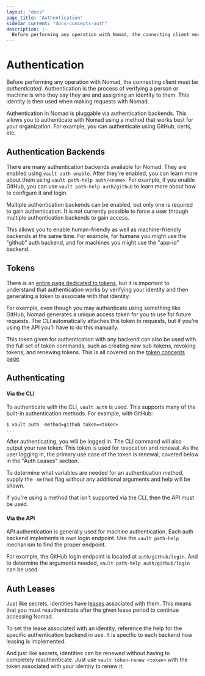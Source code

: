 ```yaml
---
layout: "docs"
page_title: "Authentication"
sidebar_current: "docs-concepts-auth"
description: |-
  Before performing any operation with Nomad, the connecting client must be authenticated.
---
```


# Authentication

Before performing any operation with Nomad, the connecting client must be
_authenticated_. Authentication is the process of verifying a person or
machine is who they say they are and assigning an identity to them. This
identity is then used when making requests with Nomad.

Authentication in Nomad is pluggable via authentication backends. This
allows you to authenticate with Nomad using a method that works best for your
organization. For example, you can authenticate using GitHub, certs, etc.

## Authentication Backends

There are many authentication backends available for Nomad. They
are enabled using `vault auth-enable`. After they're enabled, you can
learn more about them using `vault path-help auth/<name>`. For example,
if you enable GitHub, you can use `vault path-help auth/github` to learn more
about how to configure it and login.

Multiple authentication backends can be enabled, but only one is required
to gain authentication. It is not currently possible to force a user through
multiple authentication backends to gain access.

This allows you to enable human-friendly as well as machine-friendly
backends at the same time. For example, for humans you might use the
"github" auth backend, and for machines you might use the "app-id" backend.

## Tokens

There is an [entire page dedicated to tokens](/docs/concepts/tokens.html),
but it is important to understand that authentication works by verifying
your identity and then generating a token to associate with that identity.

For example, even though you may authenticate using something like GitHub,
Nomad generates a unique access token for you to use for future requests.
The CLI automatically attaches this token to requests, but if you're using
the API you'll have to do this manually.

This token given for authentication with any backend can also be used
with the full set of token commands, such as creating new sub-tokens,
revoking tokens, and renewing tokens. This is all covered on the
[token concepts page](/docs/concepts/tokens.html).

## Authenticating

#### Via the CLI

To authenticate with the CLI, `vault auth` is used. This supports many
of the built-in authentication methods. For example, with GitHub:

```
$ vault auth -method=github token=<token>
...
```

After authenticating, you will be logged in. The CLI command will also
output your raw token. This token is used for revocation and renewal.
As the user logging in, the primary use case of the token is renewal,
covered below in the "Auth Leases" section.

To determine what variables are needed for an authentication method,
supply the `-method` flag without any additional arguments and help
will be shown.

If you're using a method that isn't supported via the CLI, then the API
must be used.

#### Via the API

API authentication is generally used for machine authentication. Each
auth backend implements is own login endpoint. Use the `vault path-help`
mechanism to find the proper endpoint.

For example, the GitHub login endpoint is located at `auth/github/login`.
And to determine the arguments needed, `vault path-help auth/github/login` can
be used.

## Auth Leases

Just like secrets, identities have
[leases](/docs/concepts/lease.html) associated with them. This means that
you must reauthenticate after the given lease period to continue accessing
Nomad.

To set the lease associated with an identity, reference the help for
the specific authentication backend in use. It is specific to each backend
how leasing is implemented.

And just like secrets, identities can be renewed without having to
completely reauthenticate. Just use `vault token-renew <token>` with the
token associated with your identity to renew it.

